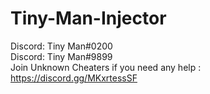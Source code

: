 # Tiny-Man-Injector
Discord: Tiny Man#0200  
Discord: Tiny Man#9899  
Join Unknown Cheaters if you need any help : https://discord.gg/MKxrtessSF
